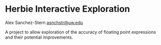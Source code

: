 Herbie Interactive Exploration
==============================

Alex Sanchez-Stern asnchstr@uw.edu

A project to allow exploration of the accuracy of floating point
expressions and their potential improvements.
